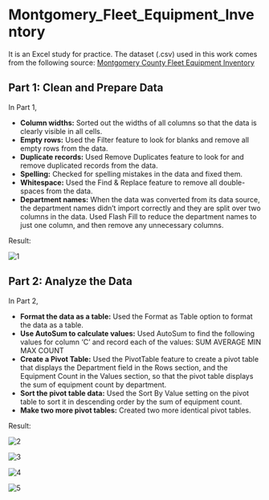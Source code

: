 # Montgomery_Fleet_Equipment_Inventory
It is an Excel study for practice. The dataset (.csv) used in this work comes from the following source: [Montgomery County Fleet Equipment Inventory](https://data.montgomerycountymd.gov/Government/Fleet-Equipment-Inventory/93vc-wpdr)

## Part 1: Clean and Prepare Data
In Part 1,
- **Column widths:** Sorted out the widths of all columns so that the data is clearly visible in all cells.
- **Empty rows:** Used the Filter feature to look for blanks and remove all empty rows from the data.
- **Duplicate records:** Used Remove Duplicates feature to look for and remove duplicated records from the data.
- **Spelling:** Checked for spelling mistakes in the data and fixed them.
- **Whitespace:** Used the Find & Replace feature to remove all double-spaces from the data.
- **Department names:** When the data was converted from its data source, the department names didn’t import correctly and they are split over two columns in the data. Used Flash Fill to reduce the department names to just one column, and then remove any unnecessary columns.

Result: 

![1](https://github.com/user-attachments/assets/f433ef26-5a89-4009-8042-6bb0e62ccf53)

## Part 2: Analyze the Data
In Part 2,
- **Format the data as a table:** Used the Format as Table option to format the data as a table.
- **Use AutoSum to calculate values:** Used AutoSum to find the following values for column ‘C’ and record each of the values:
  SUM
  AVERAGE
  MIN
  MAX
  COUNT
- **Create a Pivot Table:** Used the PivotTable feature to create a pivot table that displays the Department field in the Rows section, and the Equipment Count in the Values section, so that the pivot table displays the sum of equipment count by department.
- **Sort the pivot table data:** Used the Sort By Value setting on the pivot table to sort it in descending order by the sum of equipment count.
- **Make two more pivot tables:** Created two more identical pivot tables.

Result:

![2](https://github.com/user-attachments/assets/313186a7-98c6-4a4c-9c6e-dd8280ef3424)

![3](https://github.com/user-attachments/assets/3e279c3b-6861-44c0-805b-64138531f1ed)

![4](https://github.com/user-attachments/assets/b5f4dab2-a0b8-4aea-b7a2-d44ee95ecf5c)

![5](https://github.com/user-attachments/assets/df819fe5-4d96-46d3-b288-1596e8cf0653)

